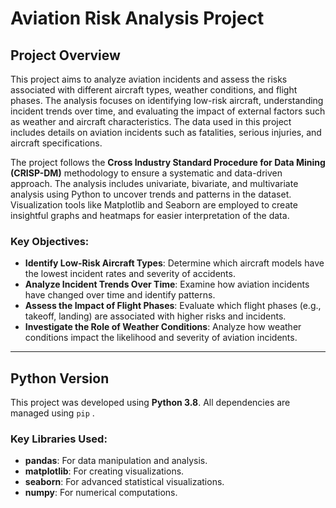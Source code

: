 # **Aviation Risk Analysis Project**

## **Project Overview**
This project aims to analyze aviation incidents and assess the risks associated with different aircraft types, weather conditions, and flight phases. The analysis focuses on identifying low-risk aircraft, understanding incident trends over time, and evaluating the impact of external factors such as weather and aircraft characteristics. The data used in this project includes details on aviation incidents such as fatalities, serious injuries, and aircraft specifications.

The project follows the **Cross Industry Standard Procedure for Data Mining (CRISP-DM)** methodology to ensure a systematic and data-driven approach. The analysis includes univariate, bivariate, and multivariate analysis using Python to uncover trends and patterns in the dataset. Visualization tools like Matplotlib and Seaborn are employed to create insightful graphs and heatmaps for easier interpretation of the data.

### **Key Objectives**:
- **Identify Low-Risk Aircraft Types**: Determine which aircraft models have the lowest incident rates and severity of accidents.
- **Analyze Incident Trends Over Time**: Examine how aviation incidents have changed over time and identify patterns.
- **Assess the Impact of Flight Phases**: Evaluate which flight phases (e.g., takeoff, landing) are associated with higher risks and incidents.
- **Investigate the Role of Weather Conditions**: Analyze how weather conditions impact the likelihood and severity of aviation incidents.

---

## **Python Version**
This project was developed using **Python 3.8**. All dependencies are managed using `pip` .

### **Key Libraries Used**:
- **pandas**: For data manipulation and analysis.
- **matplotlib**: For creating visualizations.
- **seaborn**: For advanced statistical visualizations.
- **numpy**: For numerical computations.


